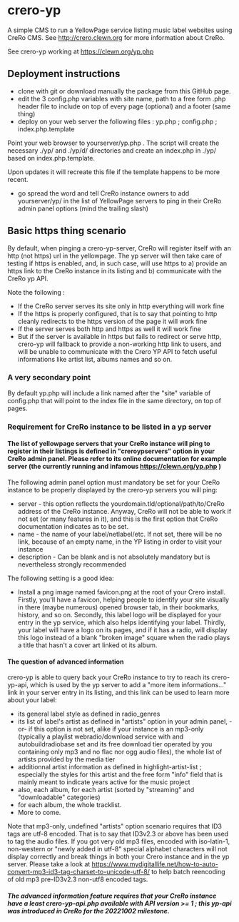 # crero-yp
A simple CMS to run a YellowPage service listing music label websites using CreRo CMS. See http://crero.clewn.org for more information about CreRo. 

See crero-yp working at https://clewn.org/yp.php

## Deployment instructions

* clone with git or download manually the package from this GitHub page. 
* edit the 3 config.php variables with site name, path to a free form .php header file to include on top of every page (optional) and a footer (same thing)
* deploy on your web server the following files : yp.php ; config.php ; index.php.template

Point your web browser to yourserver/yp.php . The script will create the necessary ./yp/ and ./yp/d/ directories and create an index.php in ./yp/ based on index.php.template. 

Upon updates it will recreate this file if the template happens to be more recent. 

* go spread the word and tell CreRo instance owners to add yourserver/yp/ in the list of YellowPage servers to ping in their CreRo admin panel options (mind the trailing slash)

## Basic https thing scenario

By default, when pinging a crero-yp-server, CreRo will register itself with an http (not https) url in the yellowpage. The yp server will then take care of testing if https is enabled, and, in such case, will use https to a) provide an https link to the CreRo instance in its listing and b) communicate with the CreRo yp API. 

Note the following : 

* If the CreRo server serves its site only in http everything will work fine
* If the https is properly configured, that is to say that pointing to http cleanly redirects to the https version of the page it will work fine
* If the server serves both http and https as well it will work fine
* But if the server is available in https but fails to redirect or serve http, crero-yp will fallback to provide a non-working http link to users, and will be unable to communicate with the Crero YP API to fetch useful informations like artist list, albums names and so on. 

### A very secondary point
By default yp.php will include a link named after the "site" variable of config.php that will point to the index file in the same directory, on top of pages. 

### Requirement for CreRo instance to be listed in a yp server

#### The list of yellowpage servers that your CreRo instance will ping to register in their listings is defined in "creroypservers" option in your CreRo admin panel. Please refer to its online documentation for example server (the currently running and infamous https://clewn.org/yp.php )

The following admin panel option must mandatory be set for your CreRo instance to be properly displayed by the crero-yp servers you will ping:

* server - this option reflects the yourdomain.tld/optional/path/to/CreRo address of the CreRo instance. Anyway, CreRo will not be able to work if not set (or many features in it), and this is the first option that CreRo documentation indicates as to be set. 
* name - the name of your label/netlabel/etc. If not set, there will be no link, because of an empty name, in the YP listing in order to visit your instance
* description - Can be blank and is not absolutely mandatory but is nevertheless strongly recommended

The following setting is a good idea:

* Install a png image named favicon.png at the root of your Crero install. Firstly, you'll have a favicon, helping people to identify your site visually in there (maybe numerous) opened browser tab, in their bookmarks, history, and so on. Secondly, this label logo will be displayed for your entry in the yp service, which also helps identifying your label. Thirdly, your label will have a logo on its pages, and if it has a radio, will display this logo instead of a blank "broken image" square when the radio plays a title that hasn't a cover art linked ot its album. 

#### The question of advanced information

crero-yp is able to query back your CreRo instance to try to reach its crero-yp-api, which is used by the yp server to add a "more item informations..." link in your server entry in its listing, and this link can be used to learn more about your label:
* its general label style as defined in radio_genres
* its list of label's artist as defined in "artists" option in your admin panel, -or- if this option is not set, alike if your instance is an mp3-only (typically a playlist webradio/download service with and autobuildradiobase set and its free download tier operated by you containing only mp3 and no flac nor ogg audio files), the whole list of artists provided by the media tier
* additionnal artist information as defined in highlight-artist-list ; especially the styles for this artist and the free form "info" field that is mainly meant to indicate years active for the music project
* also, each album, for each artist (sorted by "streaming" and "downloadable" categories)
* for each album, the whole tracklist.
* More to come. 
 
Note that mp3-only, undefined "artists" option scenario requires that ID3 tags are utf-8 encoded. That is to say that ID3v2.3 or above has been used to tag the audio files. If you got very old mp3 files, encoded with iso-latin-1, non-western or "newly added in utf-8" special alphabet characters will not display correctly and break things in both your Crero instance and in the yp server. Please take a look at https://www.mydigitallife.net/how-to-auto-convert-mp3-id3-tag-charset-to-unicode-utf-8/ to help batch reencoding of old mp3 pre-ID3v2.3 non-utf8 encoded tags. 

##### The advanced information feature requires that your CreRo instance have a least crero-yp-api.php available with API version >= 1 ; this yp-api was introduced in CreRo for the 20221002 milestone. 
